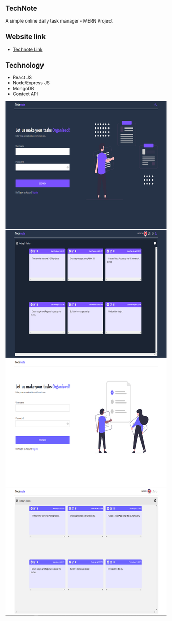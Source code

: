 ## TechNote

A simple online daily task manager - MERN Project

## Website link

- [Technote Link](http://technote-dev.netlify.app/)

## Technology

- React JS
- Node/Express JS
- MongoDB
- Context API

<p align="center">
<img src="https://github.com/patwicks/TechNote/blob/master/dark-login.png" width="600" height="400">
<img src="https://github.com/patwicks/TechNote/blob/master/dark-home.png" width="600" height="400" >
<img src="https://github.com/patwicks/TechNote/blob/master/technote_login.png" width="600" height="400">
<img src="https://github.com/patwicks/TechNote/blob/master/Technote_Home.png" width="600" height="400" >
</p>
